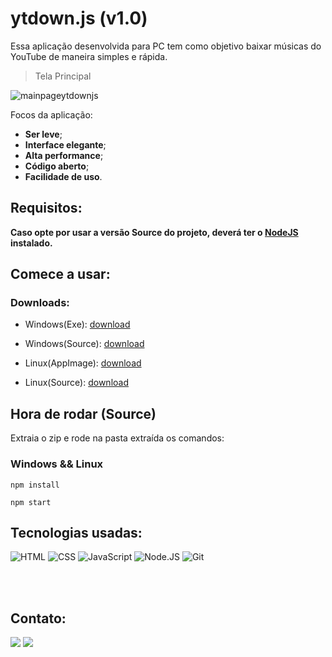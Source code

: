 # ytdown.js (v1.0)

Essa aplicação desenvolvida para PC tem como objetivo baixar músicas do YouTube de maneira simples e rápida.

>Tela Principal
>
![mainpageytdownjs](https://github.com/lordvitor11/ytdown.js/assets/65216891/a7f06fad-e82a-425d-b33f-76a19613f6fa)



Focos da aplicação:

 - **Ser leve**;
 - **Interface elegante**;
 - **Alta performance**;
 - **Código aberto**;
 - **Facilidade de uso**.

## Requisitos:

**Caso opte por usar a versão Source do projeto, deverá ter o [NodeJS][node-link] instalado.** <br>

[node-link]: https://nodejs.org/en/download/

## Comece a usar:

### Downloads:

 - Windows(Exe): [download](https://sourceforge.net/projects/ytdown-py/files/ytdown.js%20Setup%201.0.0.exe/download)
 - Windows(Source): [download](https://github.com/lordvitor11/ytdown.js/files/14159197/download)
  
 - Linux(AppImage): [download](https://github.com/lordvitor11/ytdown.py/files/10328002/ytdownpy.zip)
 - Linux(Source): [download](https://github.com/lordvitor11/ytdown.js/files/14159197/ytdown.js.zip)


## Hora de rodar (Source)

Extraia o zip e rode na pasta extraída os comandos:

### Windows && Linux
```
npm install
```

```
npm start
```


## Tecnologias usadas:
<div style="display: inline_block">
    <img src="https://skillicons.dev/icons?i=html" title="HTML">
    <img src="https://skillicons.dev/icons?i=css" title="CSS">
    <img src="https://skillicons.dev/icons?i=js" title="JavaScript">
    <img src="https://skillicons.dev/icons?i=nodejs" title="Node.JS">
    <img src="https://skillicons.dev/icons?i=git" title="Git">
</div>

</br></br>

## Contato:
<a href="https://discord.gg/42rtjvwzGf" target="_blank"><img src="https://img.shields.io/badge/Discord-7289DA?style=for-the-badge&logo=discord&logoColor=white" target="_blank"></a> 
<a href = "mailto:vitorcesarsouza7@gmail.com"><img src="https://img.shields.io/badge/-Gmail-%23333?style=for-the-badge&logo=gmail&logoColor=white" target="_blank"></a>

